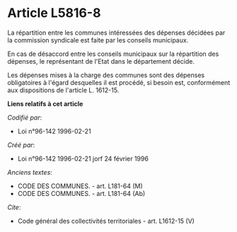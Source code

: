 # Article L5816-8

La répartition entre les communes intéressées des dépenses décidées par la commission syndicale est faite par les conseils
municipaux. 

En cas de désaccord entre les conseils municipaux sur la répartition des dépenses, le représentant de l'Etat dans le
département décide. 

Les dépenses mises à la charge des communes sont des dépenses obligatoires à l'égard desquelles il est procédé, si besoin
est, conformément aux dispositions de l'article L. 1612-15.

**Liens relatifs à cet article**

_Codifié par_:

  - Loi n°96-142 1996-02-21

_Créé par_:

  - Loi n°96-142 1996-02-21 jorf 24 février 1996

_Anciens textes_:

  - CODE DES COMMUNES. - art. L181-64 (M)
  - CODE DES COMMUNES. - art. L181-64 (Ab)

_Cite_:

  - Code général des collectivités territoriales - art. L1612-15 (V)
